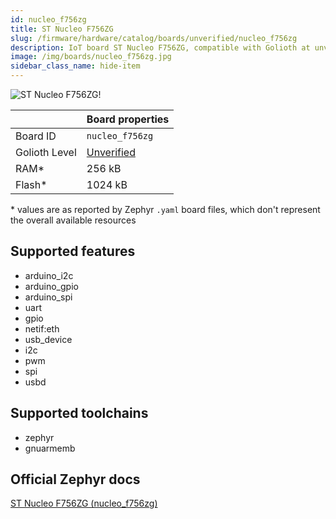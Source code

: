 ```yaml
---
id: nucleo_f756zg
title: ST Nucleo F756ZG
slug: /firmware/hardware/catalog/boards/unverified/nucleo_f756zg
description: IoT board ST Nucleo F756ZG, compatible with Golioth at unverified level.
image: /img/boards/nucleo_f756zg.jpg
sidebar_class_name: hide-item
---
```


[//]: # (This is an auto-generated file, do not edit! Changes to it will be lost upon re-generation)

![ST Nucleo F756ZG!](/img/boards/nucleo_f756zg.jpg "ST Nucleo F756ZG")

|                | Board properties     |
| -------------  | -------------------- |
| Board ID       | `nucleo_f756zg` |
| Golioth Level  | [Unverified](/firmware/hardware#unverified-boards) |
| RAM*           | 256 kB |
| Flash*         | 1024 kB |

\* values are as reported by Zephyr `.yaml` board files, which don't represent the overall available resources



## Supported features

* arduino_i2c
* arduino_gpio
* arduino_spi
* uart
* gpio
* netif:eth
* usb_device
* i2c
* pwm
* spi
* usbd

## Supported toolchains

* zephyr
* gnuarmemb

## Official Zephyr docs

[ST Nucleo F756ZG (nucleo_f756zg)](https://docs.zephyrproject.org/latest/boards/st/nucleo_f756zg/doc/index.html)
